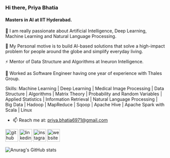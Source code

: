 ### Hi there, Priya Bhatia
#### Masters in AI at IIT Hyderabad.
🔭 I am really passionate about Artificial Intelligence, Deep Learning, Machine Learning and Natural Language Processing. 

💬 My Personal motive is to build AI-based solutions that solve a high-impact problem for people around the globe and simplify everyday living.

⚡ Mentor of Data Structure and Algorithms at Ineuron Intelligence.

👯 Worked as Software Engineer having one year of experience with Thales Group.

Skills: Machine Learning | Deep Learning | Medical Image Processing | Data Structure | Algorithms | Matrix Theory | Probability and Random Variables | Applied Statistics | Information Retrieval | Natural Language Processing | Big Data | Hadoop | MapReduce | Sqoop | Apache Hive | Apache Spark with Scala | Linux

- 📫 Reach me at: priya.bhatia6971@gmail.com 


[<img src='https://cdn.jsdelivr.net/npm/simple-icons@3.0.1/icons/github.svg' alt='github' height='40'>](https://github.com/priya6971)  [<img src='https://cdn.jsdelivr.net/npm/simple-icons@3.0.1/icons/linkedin.svg' alt='linkedin' height='40'>](https://www.linkedin.com/in/priya-bhatia-5057a0116/)  [<img src='https://cdn.jsdelivr.net/npm/simple-icons@3.0.1/icons/instagram.svg' alt='instagram' height='40'>](https://www.instagram.com/priyabhatia6971/)  [<img src='https://cdn.jsdelivr.net/npm/simple-icons@3.0.1/icons/icloud.svg' alt='website' height='40'>](https://www.priyajbhatia.com/)  

![Anurag's GitHub stats](https://github-readme-stats.vercel.app/api?username=priya6971&theme=dark&show_icons=true)
